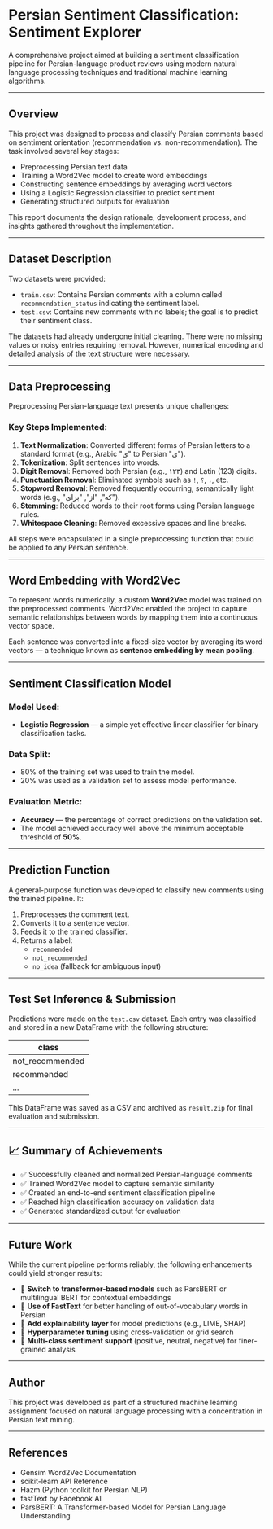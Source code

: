 # Persian Sentiment Classification: Sentiment Explorer

A comprehensive project aimed at building a sentiment classification pipeline for Persian-language product reviews using modern natural language processing techniques and traditional machine learning algorithms.

---

## Overview

This project was designed to process and classify Persian comments based on sentiment orientation (recommendation vs. non-recommendation). The task involved several key stages:

- Preprocessing Persian text data
- Training a Word2Vec model to create word embeddings
- Constructing sentence embeddings by averaging word vectors
- Using a Logistic Regression classifier to predict sentiment
- Generating structured outputs for evaluation

This report documents the design rationale, development process, and insights gathered throughout the implementation.

---

## Dataset Description

Two datasets were provided:

- `train.csv`: Contains Persian comments with a column called `recommendation_status` indicating the sentiment label.
- `test.csv`: Contains new comments with no labels; the goal is to predict their sentiment class.

The datasets had already undergone initial cleaning. There were no missing values or noisy entries requiring removal. However, numerical encoding and detailed analysis of the text structure were necessary.

---

## Data Preprocessing

Preprocessing Persian-language text presents unique challenges:

### Key Steps Implemented:

1. **Text Normalization**: Converted different forms of Persian letters to a standard format (e.g., Arabic "ي" to Persian "ی").
2. **Tokenization**: Split sentences into words.
3. **Digit Removal**: Removed both Persian (e.g., ۱۲۳) and Latin (123) digits.
4. **Punctuation Removal**: Eliminated symbols such as `!`, `؟`, `،`, etc.
5. **Stopword Removal**: Removed frequently occurring, semantically light words (e.g., "که", "از", "برای").
6. **Stemming**: Reduced words to their root forms using Persian language rules.
7. **Whitespace Cleaning**: Removed excessive spaces and line breaks.

All steps were encapsulated in a single preprocessing function that could be applied to any Persian sentence.

---

## Word Embedding with Word2Vec

To represent words numerically, a custom **Word2Vec** model was trained on the preprocessed comments. Word2Vec enabled the project to capture semantic relationships between words by mapping them into a continuous vector space.

Each sentence was converted into a fixed-size vector by averaging its word vectors — a technique known as **sentence embedding by mean pooling**.

---

## Sentiment Classification Model

### Model Used:
- **Logistic Regression** — a simple yet effective linear classifier for binary classification tasks.

### Data Split:
- 80% of the training set was used to train the model.
- 20% was used as a validation set to assess model performance.

### Evaluation Metric:
- **Accuracy** — the percentage of correct predictions on the validation set.
- The model achieved accuracy well above the minimum acceptable threshold of **50%**.

---

## Prediction Function

A general-purpose function was developed to classify new comments using the trained pipeline. It:

1. Preprocesses the comment text.
2. Converts it to a sentence vector.
3. Feeds it to the trained classifier.
4. Returns a label:  
   - `recommended`  
   - `not_recommended`  
   - `no_idea` (fallback for ambiguous input)

---

## Test Set Inference & Submission

Predictions were made on the `test.csv` dataset. Each entry was classified and stored in a new DataFrame with the following structure:

| class           |
|-----------------|
| not_recommended |
| recommended     |
| ...             |

This DataFrame was saved as a CSV and archived as `result.zip` for final evaluation and submission.

---

## 📈 Summary of Achievements

- ✅ Successfully cleaned and normalized Persian-language comments
- ✅ Trained Word2Vec model to capture semantic similarity
- ✅ Created an end-to-end sentiment classification pipeline
- ✅ Reached high classification accuracy on validation data
- ✅ Generated standardized output for evaluation

---

## Future Work

While the current pipeline performs reliably, the following enhancements could yield stronger results:

- 📌 **Switch to transformer-based models** such as ParsBERT or multilingual BERT for contextual embeddings
- 📌 **Use of FastText** for better handling of out-of-vocabulary words in Persian
- 📌 **Add explainability layer** for model predictions (e.g., LIME, SHAP)
- 📌 **Hyperparameter tuning** using cross-validation or grid search
- 📌 **Multi-class sentiment support** (positive, neutral, negative) for finer-grained analysis

---

## Author

This project was developed as part of a structured machine learning assignment focused on natural language processing with a concentration in Persian text mining.

---

## References

- Gensim Word2Vec Documentation  
- scikit-learn API Reference  
- Hazm (Python toolkit for Persian NLP)  
- fastText by Facebook AI  
- ParsBERT: A Transformer-based Model for Persian Language Understanding

